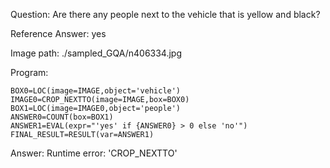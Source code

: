 Question: Are there any people next to the vehicle that is yellow and black?

Reference Answer: yes

Image path: ./sampled_GQA/n406334.jpg

Program:

```
BOX0=LOC(image=IMAGE,object='vehicle')
IMAGE0=CROP_NEXTTO(image=IMAGE,box=BOX0)
BOX1=LOC(image=IMAGE0,object='people')
ANSWER0=COUNT(box=BOX1)
ANSWER1=EVAL(expr="'yes' if {ANSWER0} > 0 else 'no'")
FINAL_RESULT=RESULT(var=ANSWER1)
```
Answer: Runtime error: 'CROP_NEXTTO'

